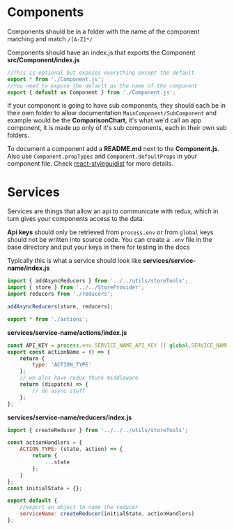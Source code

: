 # Components

Components should be in a folder with the name of the component matching and match `/[A-Z]*/`

Components should have an index.js that exports the Component
**src/Component/index.js**

```js
//This is optional but exposes everything except the default
export * from './Component.js';
//You need to expose the default as the name of the component
export { default as Component } from './Component.js';
```

If your component is going to have sub components, they should each be in their own folder to allow documentation `MainComponent/SubComponent` and example would be the **ComparisonChart**, it's what we'd call an app component, it is made up only of it's sub components, each in their own sub folders.

To document a component add a **README&period;md** next to the **Component.js**.
Also use `Component.propTypes` and `Component.defaultProps` in your component file.
Check [react-styleguidist](https://github.com/styleguidist/react-styleguidist/) for more details.

# Services

Services are things that allow an api to communicate with redux, which in turn gives your components access to the data.

**Api keys** should only be retrieved from `process.env` or from `global` keys should not be written into source code. You can create a `.env` file in the base directory and put your keys in there for testing in the docs

Typically this is what a service should look like
**services/service-name/index.js**

```js
import { addAsyncReducers } from '../../utils/storeTools';
import { store } from '../../StoreProvider';
import reducers from './reducers';

addAsyncReducers(store, reducers);

export * from './actions';
```

**services/service-name/actions/index.js**

```js
const API_KEY = process.env.SERVICE_NAME_API_KEY || global.SERVICE_NAME_API_KEY;
export const actionName = () => {
	return {
		type: 'ACTION_TYPE'
	};
	// we alos have redux-thunk middleware
	return (dispatch) => {
		// do async stuff
	};
};
```

**services/service-name/reducers/index.js**

```js
import { createReducer } from '../../../utils/storeTools';

const actionHandlers = {
	ACTION_TYPE: (state, action) => {
		return {
			...state
		};
	}
};
const initialState = {};

export default {
	//export an object to name the reducer
	serviceName: createReducer(initialState, actionHandlers)
};
```
